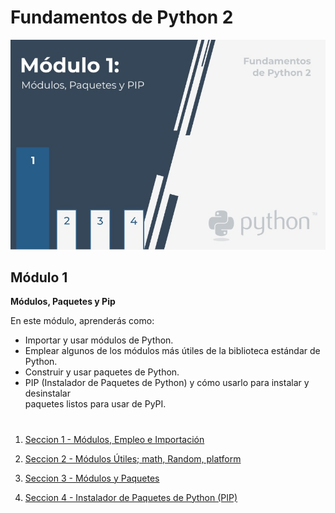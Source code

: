 # Fundamentos de Python 2  

<p align="center">
<img src="img/modulo1.jpg">
</p>  

## Módulo 1
**Módulos, Paquetes y Pip**

En este módulo, aprenderás como:  

- Importar y usar módulos de Python.
- Emplear algunos de los módulos más útiles de la biblioteca estándar de Python.
- Construir y usar paquetes de Python.
- PIP (Instalador de Paquetes de Python) y cómo usarlo para instalar y desinstalar  
paquetes listos para usar de PyPI.  



#   

1. [Seccion 1 - Módulos, Empleo e Importación](./Seccion1/_Seccion1.md)   

2. [Seccion 2 - Módulos Útiles; math, Random, platform](./Seccion2/_Seccion2.md)

3. [Seccion 3 - Módulos y Paquetes](./Seccion3/_Seccion3.md)

4. [Seccion 4 - Instalador de Paquetes de Python (PIP)](./Seccion4/_Seccion4.md)